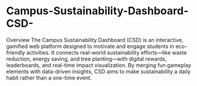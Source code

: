 # Campus-Sustainability-Dashboard-CSD-
Overview
The Campus Sustainability Dashboard (CSD) is an interactive, gamified web platform designed to motivate and engage students in eco-friendly activities. It connects real-world sustainability efforts—like waste reduction, energy saving, and tree planting—with digital rewards, leaderboards, and real-time impact visualization.
By merging fun gameplay elements with data-driven insights, CSD aims to make sustainability a daily habit rather than a one-time event.
